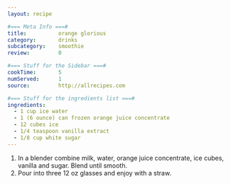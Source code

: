 ```yaml
---
layout: recipe

#=== Meta Info ===#
title: 			orange glorious
category:		drinks
subcategory:	smoothie
review:			0

#=== Stuff for the Sidebar ===#
cookTime:		5
numServed:		1
source:			http://allrecipes.com

#=== Stuff for the ingredients list ===#
ingredients:
  - 1 cup ice water
  - 1 (6 ounce) can frozen orange juice concentrate
  - 12 cubes ice
  - 1/4 teaspoon vanilla extract
  - 1/8 cup white sugar
---
```


1. In a blender combine milk, water, orange juice concentrate, ice cubes, vanilla and sugar. Blend until smooth. 
2. Pour into three 12 oz glasses and enjoy with a straw.
